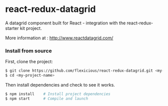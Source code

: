 # react-redux-datagrid
A datagrid component built for React - integration with the react-redux-starter kit project. 

More information at : http://www.reactdatagrid.com/ 

### Install from source

First, clone the project:

```bash
$ git clone https://github.com/flexicious/react-redux-datagrid.git <my-project-name>
$ cd <my-project-name>
```
Then install dependencies and check to see it works. 

```bash
$ npm install    # Install project dependencies
$ npm start      # Compile and launch
```
